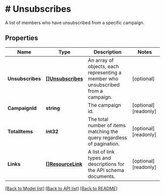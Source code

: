 # # Unsubscribes
A list of members who have unsubscribed from a specific campaign.

## Properties 


Name | Type | Description | Notes
------------ | ------------- | ------------- | -------------
**Unsubscribes**| [**[]Unsubscribes**](Unsubscribes.md) | An array of objects, each representing a member who unsubscribed from a campaign.  | [optional]
**CampaignId**| **string** | The campaign id.  | [optional] [readonly]
**TotalItems**| **int32** | The total number of items matching the query regardless of pagination.  | [optional] [readonly]
**Links**| [**[]ResourceLink**](ResourceLink.md) | A list of link types and descriptions for the API schema documents.  | [optional] [readonly]


[[Back to Model list]](../../README.md#models) [[Back to API list]](../../README.md#endpoints) [[Back to README]](../../README.md)

